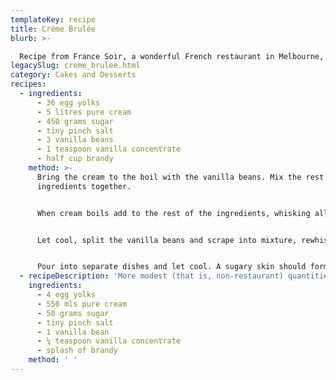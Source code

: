 ```yaml
---
templateKey: recipe
title: Crème Brulée
blurb: >-

  Recipe from France Soir, a wonderful French restaurant in Melbourne, Australia.
legacySlug: creme_brulee.html
category: Cakes and Desserts
recipes:
  - ingredients:
      - 36 egg yolks
      - 5 litres pure cream
      - 450 grams sugar
      - tiny pinch salt
      - 3 vanilla beans
      - 1 teaspoon vanilla concentrate
      - half cup brandy
    method: >-
      Bring the cream to the boil with the vanilla beans. Mix the rest of the
      ingredients together.


      When cream boils add to the rest of the ingredients, whisking all the time. Cook for 3 minutes while continuing to whisk. Remove from heat and keep whisking as it cools.


      Let cool, split the vanilla beans and scrape into mixture, rewhisk.


      Pour into separate dishes and let cool. A sugary skin should form, which should be blow-torched when ready to serve.
  - recipeDescription: 'More modest (that is, non-restaurant) quantities:'
    ingredients:
      - 4 egg yolks
      - 550 mls pure cream
      - 50 grams sugar
      - tiny pinch salt
      - 1 vanilla bean
      - ¼ teaspoon vanilla concentrate
      - splash of brandy
    method: ' '
---
```

